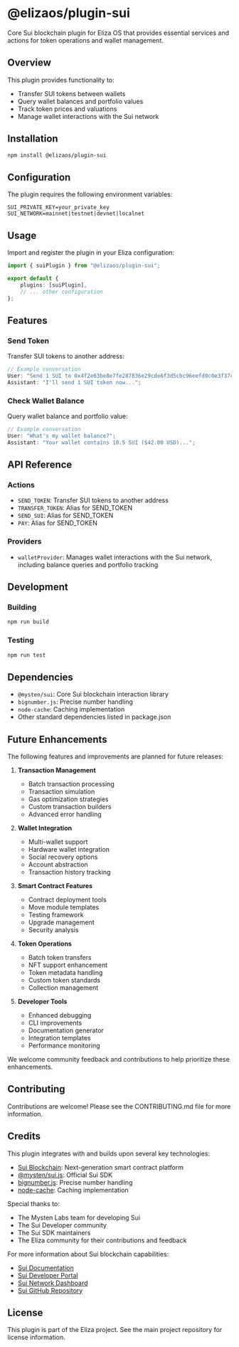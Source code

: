 # @elizaos/plugin-sui

Core Sui blockchain plugin for Eliza OS that provides essential services and actions for token operations and wallet management.

## Overview

This plugin provides functionality to:

- Transfer SUI tokens between wallets
- Query wallet balances and portfolio values
- Track token prices and valuations
- Manage wallet interactions with the Sui network

## Installation

```bash
npm install @elizaos/plugin-sui
```

## Configuration

The plugin requires the following environment variables:

```env
SUI_PRIVATE_KEY=your_private_key
SUI_NETWORK=mainnet|testnet|devnet|localnet
```

## Usage

Import and register the plugin in your Eliza configuration:

```typescript
import { suiPlugin } from "@elizaos/plugin-sui";

export default {
    plugins: [suiPlugin],
    // ... other configuration
};
```

## Features

### Send Token

Transfer SUI tokens to another address:

```typescript
// Example conversation
User: "Send 1 SUI to 0x4f2e63be8e7fe287836e29cde6f3d5cbc96eefd0c0e3f3747668faa2ae7324b0";
Assistant: "I'll send 1 SUI token now...";
```

### Check Wallet Balance

Query wallet balance and portfolio value:

```typescript
// Example conversation
User: "What's my wallet balance?";
Assistant: "Your wallet contains 10.5 SUI ($42.00 USD)...";
```

## API Reference

### Actions

- `SEND_TOKEN`: Transfer SUI tokens to another address
- `TRANSFER_TOKEN`: Alias for SEND_TOKEN
- `SEND_SUI`: Alias for SEND_TOKEN
- `PAY`: Alias for SEND_TOKEN

### Providers

- `walletProvider`: Manages wallet interactions with the Sui network, including balance queries and portfolio tracking

## Development

### Building

```bash
npm run build
```

### Testing

```bash
npm run test
```

## Dependencies

- `@mysten/sui`: Core Sui blockchain interaction library
- `bignumber.js`: Precise number handling
- `node-cache`: Caching implementation
- Other standard dependencies listed in package.json

## Future Enhancements

The following features and improvements are planned for future releases:

1. **Transaction Management**

    - Batch transaction processing
    - Transaction simulation
    - Gas optimization strategies
    - Custom transaction builders
    - Advanced error handling

2. **Wallet Integration**

    - Multi-wallet support
    - Hardware wallet integration
    - Social recovery options
    - Account abstraction
    - Transaction history tracking

3. **Smart Contract Features**

    - Contract deployment tools
    - Move module templates
    - Testing framework
    - Upgrade management
    - Security analysis

4. **Token Operations**

    - Batch token transfers
    - NFT support enhancement
    - Token metadata handling
    - Custom token standards
    - Collection management

5. **Developer Tools**
    - Enhanced debugging
    - CLI improvements
    - Documentation generator
    - Integration templates
    - Performance monitoring

We welcome community feedback and contributions to help prioritize these enhancements.

## Contributing

Contributions are welcome! Please see the CONTRIBUTING.md file for more information.

## Credits

This plugin integrates with and builds upon several key technologies:

- [Sui Blockchain](https://sui.io/): Next-generation smart contract platform
- [@mysten/sui.js](https://www.npmjs.com/package/@mysten/sui.js): Official Sui SDK
- [bignumber.js](https://github.com/MikeMcl/bignumber.js/): Precise number handling
- [node-cache](https://www.npmjs.com/package/node-cache): Caching implementation

Special thanks to:

- The Mysten Labs team for developing Sui
- The Sui Developer community
- The Sui SDK maintainers
- The Eliza community for their contributions and feedback

For more information about Sui blockchain capabilities:

- [Sui Documentation](https://docs.sui.io/)
- [Sui Developer Portal](https://sui.io/developers)
- [Sui Network Dashboard](https://suiscan.xyz/)
- [Sui GitHub Repository](https://github.com/MystenLabs/sui)

## License

This plugin is part of the Eliza project. See the main project repository for license information.

